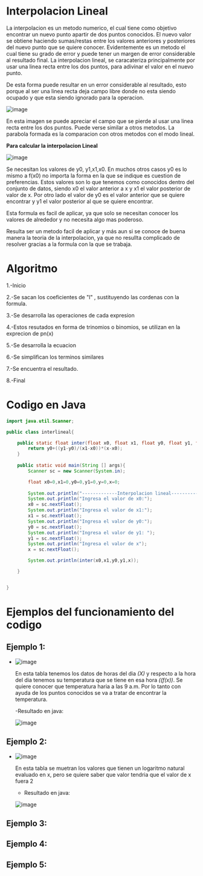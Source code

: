 # Interpolacion Lineal

La interpolacion es un metodo numerico, el cual tiene como objetivo encontrar un nuevo punto apartir de dos puntos conocidos.
El nuevo valor se obtiene haciendo sumas/restas entre los valores anteriores y posteriores del nuevo punto que se quiere conocer.
Evidentemente es un metodo el cual tiene su grado de error y puede tener un margen de error considerable al resultado final.
La interpolacion lineal, se caracateriza principalmente por usar una linea recta entre los dos puntos, para adivinar el valor en el nuevo punto.

De esta forma puede resultar en un error considerable al resultado, esto porque al ser una linea recta deja campo libre donde no esta siendo ocupado y que esta siendo ignorado para la operacion.

![image](https://github.com/CristianCHsx/Metodos-Numericos/assets/162630564/d8c469f3-4126-486a-b06a-100185a82df2)

En esta imagen se puede apreciar el campo que se pierde al usar una linea recta entre los dos puntos. Puede verse similar a otros metodos. La parabola formada es la comparacion con otros metodos con el modo lineal.

**Para calcular la interpolacion Lineal**

![image](https://github.com/CristianCHsx/Metodos-Numericos/assets/162630564/cdab2527-500e-45b4-bd97-468ca32c184f)

Se necesitan los valores de y0, y1,x1,x0. En muchos otros casos y0 es lo mismo a f(x0) no importa la forma en la que se indique es cuestion de preferencias. Estos valores son lo que tenemos como conocidos dentro del conjunto de datos, siendo x0 el valor anterior a x y x1 el valor posterior de valor de x. Por otro lado el valor de y0 es el valor anterior que se quiere encontrar y y1 el valor posterior al que se quiere encontrar.

Esta formula es facil de aplicar, ya que solo se necesitan conocer los valores de alrededor y no necesita algo mas poderoso.

Resulta ser un metodo facil de aplicar y más aun si se conoce de buena manera la teoria de la interpolacion, ya que no resullta complicado de resolver gracias a la formula con la que se trabaja.

# Algoritmo

1.-Inicio

2.-Se sacan los coeficientes de "l" , sustituyendo las cordenas  con la formula.

3.-Se desarrolla las operaciones de cada expresion

4.-Estos resutados en forma de trinomios o binomios, se utilizan en la exprecion de pn(x)

5.-Se desarrolla la ecuacion

6.-Se simplifican los terminos similares

7.-Se encuentra el resultado.

8.-Final


# Codigo en Java
```java
import java.util.Scanner;

public class interlineal{

    public static float inter(float x0, float x1, float y0, float y1, float x){
        return y0+((y1-y0)/(x1-x0))*(x-x0);
    }
    
    public static void main(String [] args){
        Scanner sc = new Scanner(System.in);         

        float x0=0,x1=0,y0=0,y1=0,y=0,x=0;
        
        System.out.println("-------------Interpolacion lineal-------------");
        System.out.println("Ingresa el valor de x0:");
        x0 = sc.nextFloat();
        System.out.println("Ingresa el valor de x1:");
        x1 = sc.nextFloat();
        System.out.println("Ingresa el valor de y0:");
        y0 = sc.nextFloat();
        System.out.println("Ingresa el valor de y1: ");
        y1 = sc.nextFloat();
        System.out.println("Ingresa el valor de x");
        x = sc.nextFloat();

        System.out.println(inter(x0,x1,y0,y1,x));

    }


}

```

# Ejemplos del funcionamiento del codigo

## Ejemplo 1:
-  ![image](https://github.com/CristianCHsx/Metodos-Numericos/assets/162630564/706dd050-b240-44d8-b7fa-4d4bb1f58473)
    
    En esta tabla tenemos los datos de horas del dia _(X)_ y respecto a la hora del dia tenemos su temperatura que se tiene en esa hora _((f(x))_. Se quiere conocer que temperatura haria a las 9 a.m. Por lo tanto con ayuda de los puntos conocidos se va a tratar de encontrar la temperatura.

    -Resultado en java:

    ![image](https://github.com/CristianCHsx/Metodos-Numericos/assets/162630564/b441144c-ec47-4694-b7f6-2e46fd9bb05b)

## Ejemplo 2:
- ![image](https://github.com/CristianCHsx/Metodos-Numericos/assets/162630564/ea5d23cb-d428-4a1e-be42-d15c313e75e8)

    En esta tabla se muetran los valores que tienen un logaritmo natural evaluado en x, pero se quiere saber que valor tendria que el valor de x fuera 2

    - Resultado en java:

    ![image](https://github.com/CristianCHsx/Metodos-Numericos/assets/162630564/0a85a6be-ef57-476d-ae7d-c1d3ab399d35)


## Ejemplo 3:

## Ejemplo 4:

## Ejemplo 5: